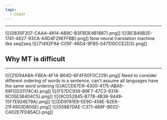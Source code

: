 ```yaml
---
tags:
  - CS447
---
```

---
![[{0835F207-CAAA-4814-AB9C-B3FBDE4B1887}.png]]
![[{BCB49B2E-1741-4627-93CA-A9D4F29EFFBB}.png]]
Now neural translation machine like seq2seq
![[{71492F94-C05F-46D4-9FB5-047510CCE2D3}.png]]


## Why MT is difficult
---
![[{21D94ABA-FBEA-4F14-B64D-6F4F60F0C229}.png]]
Need to consider different ordering of words in a sentence, can't assume all languages have the same word ordering 
![[{ACCE67D9-4300-4175-ABA5-69FDD31174C4}.png]]
![[{F57DC936-B9F7-47C3-9318-9C05E38404C5}.png]]
![[{9CD52845-B778-4B38-9448-15F7E924E79A}.png]]
![[{DD9781E9-EE9D-458E-B2E6-21F4903D800E}.png]]
![[{55887DAE-C371-489F-BE02-CA02E7FD85AC}.png]]
